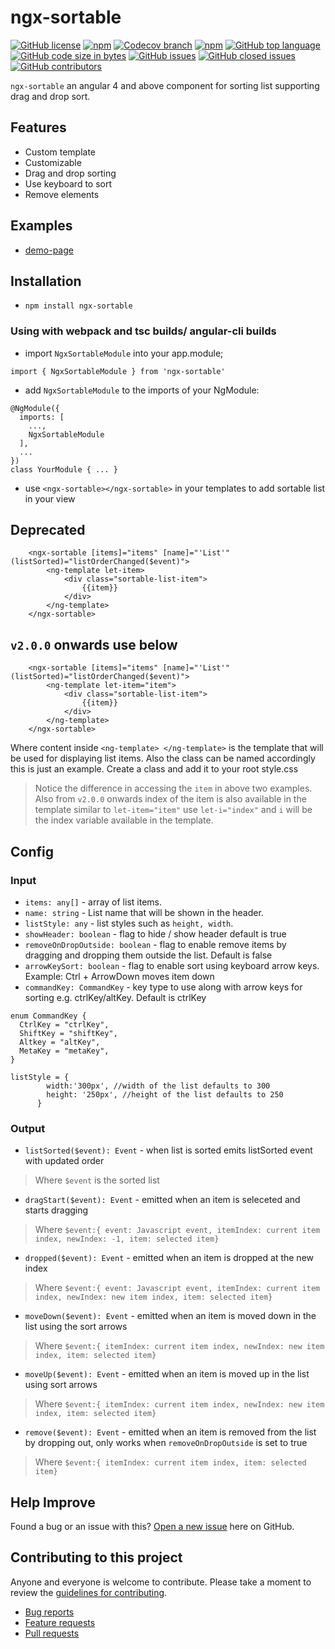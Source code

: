 # ngx-sortable

[![GitHub license](https://img.shields.io/github/license/manishjanky/ngx-sortable.svg)](https://github.com/me-and/mdf/blob/master/LICENSE)
[![npm](https://img.shields.io/npm/v/ngx-sortable.svg)]()
[![Codecov branch](https://codecov.io/gh/manishjanky/ngx-sortable/branch/master/graphs/badge.svg)]()
[![npm](https://img.shields.io/npm/dt/ngx-sortable.svg)]()
[![GitHub top language](https://img.shields.io/github/languages/top/manishjanky/ngx-sortable.svg)]()
[![GitHub code size in bytes](https://img.shields.io/github/languages/code-size/manishjanky/ngx-sortable.svg)]()
[![GitHub issues](https://img.shields.io/github/issues/manishjanky/ngx-sortable.svg)]()
[![GitHub closed issues](https://img.shields.io/github/issues-closed/manishjanky/ngx-sortable.svg)]()
[![GitHub contributors](https://img.shields.io/github/contributors/manishjanky/ngx-sortable.svg)]()

`ngx-sortable` an angular 4 and above component for sorting list supporting drag and drop sort.

## Features
* Custom template
* Customizable
* Drag and drop sorting
* Use keyboard to sort
* Remove elements

## Examples

* [demo-page](https://manishjanky.github.io/ngx-sortable/)

## Installation

* `npm install ngx-sortable`

### Using with webpack and tsc builds/ angular-cli builds

* import `NgxSortableModule` into your app.module;
````
import { NgxSortableModule } from 'ngx-sortable'
````
* add `NgxSortableModule` to the imports of your NgModule:
`````
@NgModule({
  imports: [
    ...,
    NgxSortableModule
  ],
  ...
})
class YourModule { ... }
`````

* use `<ngx-sortable></ngx-sortable>` in your templates to add sortable list in your view

## Deprecated
````
    <ngx-sortable [items]="items" [name]="'List'" (listSorted)="listOrderChanged($event)">
        <ng-template let-item>
            <div class="sortable-list-item">
                {{item}}
            </div>
        </ng-template>
    </ngx-sortable>
````
## `v2.0.0` onwards use below
````
    <ngx-sortable [items]="items" [name]="'List'" (listSorted)="listOrderChanged($event)">
        <ng-template let-item="item">
            <div class="sortable-list-item">
                {{item}}
            </div>
        </ng-template>
    </ngx-sortable>
````

Where content inside ``<ng-template> </ng-template>`` is the template that will be used for displaying list items. Also the class can be named accordingly this is just an example. Create a class and add it to your root style.css
> Notice the difference in accessing the `item` in above two examples. Also from `v2.0.0` onwards index of the item is also available in the template similar to `let-item="item"` use `let-i="index"` and `i` will be the index variable available in the template.



## Config

### Input

* `items: any[]` - array of list items.
* `name: string` - List name that will be shown in the header.
* `listStyle: any` - list styles such as `height, width`.
* `showHeader: boolean` -  flag to hide / show header default is true
* `removeOnDropOutside: boolean` -  flag to enable remove items by dragging and dropping them outside the list. Default is false
* `arrowKeySort: boolean` - flag to enable sort using keyboard arrow keys. Example: Ctrl + ArrowDown moves item down
* `commandKey: CommandKey` - key type to use along with arrow keys for sorting e.g. ctrlKey/altKey. Default is ctrlKey

````
enum CommandKey {
  CtrlKey = "ctrlKey",
  ShiftKey = "shiftKey",
  Altkey = "altKey",
  MetaKey = "metaKey",
}
````
````
listStyle = {
        width:'300px', //width of the list defaults to 300
        height: '250px', //height of the list defaults to 250
      }
````

### Output

* `listSorted($event): Event` - when list is sorted emits listSorted event with updated order

> Where `$event` is the sorted list

* `dragStart($event): Event` -  emitted when an item is seleceted and starts dragging
> Where ``$event:{
  event: Javascript event,
  itemIndex: current item index,
  newIndex: -1,
  item: selected item}
``

* `dropped($event): Event` - emitted when an item is dropped at the new index
> Where ``$event:{
  event: Javascript event,
  itemIndex: current item index,
  newIndex: new item index,
  item: selected item}
``

* `moveDown($event): Event` - emitted when an item is moved down in the list using the sort arrows
> Where ``$event:{
  itemIndex: current item index,
  newIndex: new item index,
  item: selected item}
``
* `moveUp($event): Event` - emitted when an item is moved up in the list using sort arrows
> Where ``$event:{
  itemIndex: current item index,
  newIndex: new item index,
  item: selected item}
``
* `remove($event): Event` - emitted when an item is removed from the list by dropping out, only works when `removeOnDropOutside` is set to true
> Where ``$event:{
  itemIndex: current item index,
  item: selected item}
``
## Help Improve

Found a bug or an issue with this? [Open a new issue](https://github.com/manishjanky/ngx-sortable/issues) here on GitHub.

## Contributing to this project

Anyone and everyone is welcome to contribute. Please take a moment to
review the [guidelines for contributing](CONTRIBUTING.md).

* [Bug reports](CONTRIBUTING.md#bugs)
* [Feature requests](CONTRIBUTING.md#features)
* [Pull requests](CONTRIBUTING.md#pull-requests)

